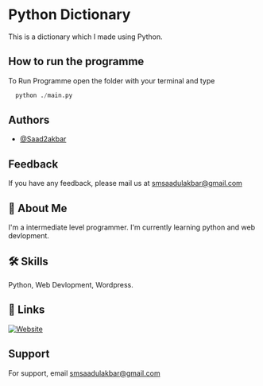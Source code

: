# Python Dictionary

This is a dictionary which I made using Python. 



## How to run the programme

To Run Programme open the folder with your terminal and type

```python
  python ./main.py
```


## Authors

- [@Saad2akbar](https://www.github.com/Saad2akbar)


## Feedback

If you have any feedback, please mail us at smsaadulakbar@gmail.com


## 🚀 About Me
I'm a intermediate level programmer. I'm currently learning python and web devlopment. 


## 🛠 Skills
Python, Web Devlopment, Wordpress.


## 🔗 Links

[![Website](https://img.shields.io/badge/BDcoder-1DA1F2?style=for-the-badge&logo=&logoColor=white)](https://bdcoder.ml/)


## Support

For support, email smsaadulakbar@gmail.com 

